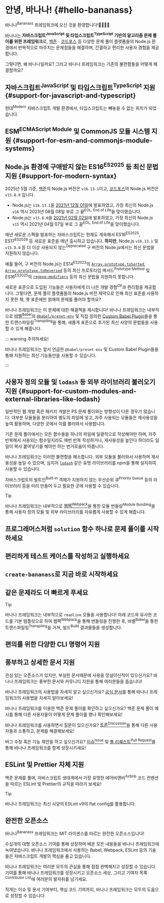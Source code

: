# 안녕, 바나나! {#hello-bananass}

바나나<sup>Bananass</sup> 프레임워크에 오신 것을 환영합니다!:banana::tada::confetti_ball::partying_face:

바나나는 **자바스크립트<sup>JavaScript</sup> 및 타입스크립트<sup>TypeScript</sup> 기반의 알고리즘 문제 풀이를 위한 프레임워크**로, [백준](https://www.acmicpc.net/)ㆍ[코드포스](https://codeforces.com/) 등 다양한 문제 풀이 플랫폼들의 Node.js 환경에서 반복적으로 마주치는 문제점들을 해결하며, 간결하고 편리한 사용자 경험을 제공합니다.

그렇다면, 왜 바나나일까요? 그리고 바나나 프레임워크는 기존의 불편함들을 어떻게 해결할까요?

## 자바스크립트<sup>JavaScript</sup> 및 타입스크립트<sup>TypeScript</sup> 지원 {#support-for-javascript-and-typescript}

현대<sup>Modern</sup> 자바스크립트 개발 환경에서, 타입스크립트는 빼놓을 수 없는 위치가 되었습니다.

## ESM<sup>ECMAScript Module</sup> 및 CommonJS 모듈 시스템 지원 {#support-for-esm-and-commonjs-module-systems}

## Node.js 환경에 구애받지 않는 ES16<sup>ES2025</sup> 등 최신 문법 지원 {#support-for-modern-syntax}

2025년 5월 기준, [백준](https://help.acmicpc.net/language/info)의 Node.js 버전은 `v16.13.1`이고, [코드포스](https://codeforces.com/)의 Node.js 버전은 `v15.8.0` 입니다.

- Node.js는 `v16.13.1`을 [2021년 12월 01일](https://github.com/nodejs/node/releases/tag/v16.13.1)에 발표하였고, 가장 최신의 Node.js `v16` 역시 2023년 08월 08일 부로 그 끝<sup>EOL, End of Life</sup>을 맞이했습니다.
- Node.js는 `v15.8.0`을 [2021년 02월 02일](https://github.com/nodejs/node/releases/tag/v15.8.0)에 발표하였고, 가장 최신의 Node.js `v15` 역시 2021년 04월 07일 부로 그 끝<sup>EOL, End of Life</sup>을 맞이했습니다.

매년 새로운 스펙을 발표하는 자바스크립트는 현재도 계속해서 ES16<sup>ES2025</sup>, ES17<sup>ES2026</sup> 등 새로운 표준을 매년 출시하고 있습니다. **하지만**, Node.js `v16.13.1` 및 `v15.8.0` 등 더 이상 사용되지 않는<sup>Deprecated</sup> 구 버전의 Node.js에서는 최신 문법을 지원하지 않습니다.

예를 들어, 구 버전의 Node.js는 ES14<sup>ES2023</sup>의 [`Array.prototype.toSorted`](https://developer.mozilla.org/ko/docs/Web/JavaScript/Reference/Global_Objects/Array/toSorted), [`Array.prototype.toReversed`](https://developer.mozilla.org/ko/docs/Web/JavaScript/Reference/Global_Objects/Array/toReversed) 등의 최신 프로토타입 메서드<sup>Prototype Method</sup> 및 ES16<sup>ES2025</sup>의 [`regexp-modifiers`](https://github.com/tc39/proposal-regexp-modifiers) 등의 최신 문법을 지원하지 못합니다.

새로운 표준으로 도입된 기능들은 사용자에게 더 나은 개발 경험<sup>DX</sup>과 편리함을 제공합니다. 그렇다면, 문제 풀이 플랫폼들의 Node.js 버전 제약으로 인해 최신 표준을 사용하지 못한 채, 옛 표준에만 얽매여 문제를 풀어야 할까요?

바나나 프레임워크는 이 문제에 대한 해결책을 제시합니다! 바나나 프레임워크는 내부적으로 [바벨<sup>Babel</sup>](https://babeljs.io/)의 [`@babel/preset-env`](https://babeljs.io/docs/babel-preset-env) 및 직접 정의한 [Custom Babel Plugin](https://github.com/lumirlumir/npm-bananass/tree/main/packages/bananass/src/babel-plugins)들을 통한 트랜스파일링<sup>Transpiling</sup>을 통해, 새롭게 표준으로 추가된 최신 사양의 문법들을 사용할 수 있게 해줍니다.

::: warning 주의하세요!

바나나 프레임워크는 앞서 언급한 `@babel/preset-env` 및 Custom Babel Plugin들을 통해 지원하는 최신 기능들만을 사용할 수 있습니다.

:::

## 사용자 정의 모듈 및 `lodash` 등 외부 라이브러리 불러오기 지원 {#support-for-custom-modules-and-external-libraries-like-lodash}

일반적인 웹 개발 혹은 패키지 개발은 PS 문제 풀이와는 방향성이 다른 경우가 많습니다. 대부분 모듈들을 분리하여 별도의 파일에 넣고, 자주 사용되는 모듈들은 재사용성을 높여 활용하며, 다양한 곳에서 이를 불러와서 사용합니다.

기존 문제 풀이에서는 모든 함수들을 하나의 파일에 일괄적으로 작성해야만 하며, 자주 반복해서 사용되는 함수일지라도 매번 반복 작성하거나, 재사용성을 높인다 하더라도 일일이 복사 붙여넣기를 해야만 하는 번거로움이 따릅니다.

바나나 프레임워크는 이러한 불편함을 해소합니다. 외부 모듈을 불러와서 사용하며 재사용성을 높일 수 있으며, 심지어 [`lodash`](https://www.npmjs.com/package/lodash) 같은 유명 라이브러리를 npm을 통해 설치하여 사용할 수 있습니다.

자바스크립트의 빌트인<sup>Built-in</sup> 객체가 지원하지 않는 우선순위 큐<sup>Priority Queue</sup> 등의 라이브러리 등을 미리 만들어 두고 필요한 곳에 사용할 수 있습니다.

> [!TIP]
>
> 바나나 프레임워크는 내부적으로 [웹팩<sup>Webpack</sup>](https://webpack.js.org/)을 통한 모듈 번들링<sup>Module Bundling</sup>을 통해 사용자 정의 모듈 및 외부 라이브러리를 자유롭게 사용할 수 있게 해줍니다.

## 프로그래머스처럼 `solution` 함수 하나로 문제 풀이를 시작하세요

## 편리하게 테스트 케이스를 작성하고 실행하세요

## `create-bananass`로 지금 바로 시작하세요

## 같은 문제라도 더 빠르게 푸세요

> [!TIP]
>
> 바나나 프레임워크는 내부적으로 `readline` 모듈을 사용합니다! 아래 코드와 유사한 코드를 기본 템플릿으로 하여 웹팩<sup>Webpack</sup>을 통해 번들링을 진행한 후, 바벨<sup>Babel</sup>을 통한 트랜스파일링<sup>Transpiling</sup>을 거쳐, 빌드<sup>Build</sup> 결과물들을 생성합니다.

## 편의를 위한 다양한 CLI 명령어 지원

## 풍부하고 상세한 문서 지원

관심 있는 오픈소스가 있지만, 부실한 문서때문에 사용을 망설이신적이 있으신가요? 바나나 프레임워크는 풍부한 문서와 커뮤니티 지원을 통해 여러분들을 돕습니다!

바나나 프레임워크의 사용법을 자세히 알고 싶으신가요? [공식 문서](https://bananass.lumir.page)를 통해 바나나 프레임워크의 사용법을 자세히 알아보세요!

바나나 프레임워크를 이용한 백준 문제 풀이를 확인하고 싶으신가요? 백준 문제 풀이 예시를 통해 다른 사용자들이 어떻게 문제 풀이를 했나 확인해보세요!

바나나 프레임워크를 사용하면서 질문이 있으신가요? [토론<sup>Discussion</sup>](https://github.com/lumirlumir/npm-bananass/discussions)을 통해 다른 사용자들과 소통하고, 문제를 해결해보세요!

버그 수정 혹은 기능 제안을 하고 싶으신가요? [이슈<sup>Issue</sup>](https://github.com/lumirlumir/npm-bananass/issues) 및 [풀 리퀘스트<sup>Pull Request</sup>](https://github.com/lumirlumir/npm-bananass/pulls)를 통해 바나나 프레임워크를 함께 성장시키세요!

## ESLint 및 Prettier 자체 지원

백준 문제를 풀며, 자바스크립트 생태계에서 가장 유명한 에어비앤비<sup>Airbnb</sup> 코드 컨벤션을 따르는 ESLint 및 Prettier의 규칙을 따라가 보세요!

> [!TIP]
>
> 바나나 프레임워크는 최신 사양의 ESLint v9의 flat config를 활용합니다.

## 완전한 오픈소스

바나나<sup>Bananass</sup> 프레임워크는 MIT 라이센스를 따르는 완전한 오픈소스입니다!

수십개의 대형 오픈소스 기여를 통해 성장하며 배운 모든 내용들을 바나나 프레임워크에 녹여냈습니다. 바나나 프레임워크에서 사용하는 Babel, Webpack, ESLint 등의 기술들은 자바스크립트 개발의 핵심을 품고 있습니다.

바나나 프레임워크는 여러분 모두의 관심을 통해 점점 완벽해지고 성장할 수 있습니다. 기여를 통해 바나나 프레임워크를 성장시키고 오픈소스 세상, 그리고 기여자 목록<sup>Contributor List</sup>에 여러분의 발자취를 남기세요.

작게는 이슈 및 문서 기여부터, 핵심 코드 기여까지, 바나나 프레임워크는 모두의 도움으로 성장할 수 있습니다.
